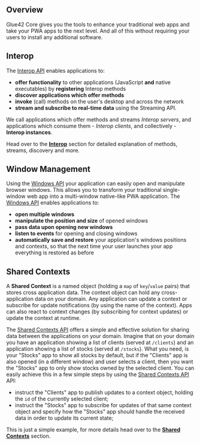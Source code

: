 ## Overview

Glue42 Core gives you the tools to enhance your traditional web apps and take your PWA apps to the next level. And all of this without requiring your users to install any additional software.

## Interop

The [Interop API](../../../reference/core/latest/interop/index.html) enables applications to:

- **offer functionality** to other applications (JavaScript **and** native executables) by **registering** Interop methods
- **discover applications which offer methods**
- **invoke** (call) methods on the user's desktop and across the network
- **stream and subscribe to real-time data** using the Streaming API.

We call applications which offer methods and streams *Interop servers*, and applications which consume them - *Interop clients*, and collectively - **Interop instances**.

Head over to the [**Interop**](../../../glue42-concepts/data-sharing-between-apps/interop/javascript/index.html) section for detailed explanation of methods, streams, discovery and more.

## Window Management

Using the [Windows API](../../../reference/core/latest/windows/index.html) your application can easily open and manipulate browser windows. This allows you to transform your traditional single-window web app into a multi-window native-like PWA application. The [Windows API](../../../reference/core/latest/windows/index.html) enables applications to:
- **open multiple windows**
- **manipulate the position and size** of opened windows
- **pass data upon opening new windows**
- **listen to events** for opening and closing windows
- **automatically save and restore** your application's windows positions and contexts, so that the next time your user launches your app everything is restored as before


## Shared Contexts

A **Shared Context** is a named object (holding a `map` of `key`/`value` pairs) that stores cross application data. The context object can hold any cross-application data on your domain. Any application can update a context or subscribe for update notifications (by using the name of the context). Apps can also react to context changes (by subscribing for context updates) or update the context at runtime.

The [Shared Contexts API](../../../reference/core/latest/shared%20contexts/index.html) offers a simple and effective solution for sharing data between the applications on your domain. Imagine that on your domain you have an application showing a list of clients (served at `/clients`) and an application showing a list of stocks (served at `/stocks`). What you need, is your "Stocks" app to show all stocks by default, but if the "Clients" app is also opened (in a different window) and user selects a client, then you want the "Stocks" app to only show stocks owned by the selected client. You can easily achieve this in a few simple steps by using the [Shared Contexts API](../../../reference/core/latest/shared%20contexts/index.html) API:

- instruct the "Clients" app to publish updates to a context object, holding the `id` of the currently selected client;
- instruct the "Stocks" app to subscribe for updates of that same context object and specify how the "Stocks" app should handle the received data in order to update its current state;

This is just a simple example, for more details head over to the [**Shared Contexts**](../../../glue42-concepts/data-sharing-between-apps/shared-contexts/javascript/index.html) section.